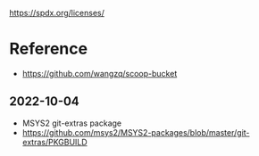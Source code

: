 https://spdx.org/licenses/

# Reference

- https://github.com/wangzq/scoop-bucket

## 2022-10-04

- MSYS2 git-extras package
- https://github.com/msys2/MSYS2-packages/blob/master/git-extras/PKGBUILD
